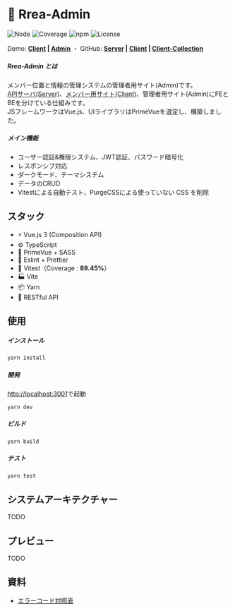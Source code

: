 # 🔵 Rrea-Admin

![Node](https://img.shields.io/badge/Node.js-v18.0.0-fb7185.svg?logo=&style=flat-square)  ![Coverage](https://img.shields.io/badge/Coverage-89.45%25-84CC16.svg?style=flat-square)  ![npm](https://img.shields.io/badge/npm-v0.3.0-84CC16.svg?style=flat-square)  ![License](https://img.shields.io/badge/License-MIT-0284C7.svg?logo=&style=flat-square)

Demo:  **[Client]() | [Admin]()**  ・  GitHub:   **[Server](https://github.com/kensoz/Rrea-server) | [Client](https://github.com/kensoz/Rrea-client) | [Client-Collection](https://github.com/kensoz/Rrea-client-collection)**

##### Rrea-Admin とは

メンバー位置と情報の管理システムの管理者用サイト(Admin)です。\
[APIサーバ(Server)](https://github.com/kensoz/Rrea-server)、[メンバー用サイト(Client)](https://github.com/kensoz/Rrea-client)、管理者用サイト(Admin)にFEとBEを分けている仕組みです。\
JSフレームワークはVue.js、UIライブラリはPrimeVueを選定し、構築しました。

##### メイン機能

+ ユーザー認証&権限システム、JWT認証、パスワード暗号化
+ レスポンシブ対応
+ ダークモード、テーマシステム
+ データのCRUD
+ Vitestによる自動テスト、PurgeCSSによる使っていない CSS を削除



## スタック

+ ⚡️ Vue.js 3 (Composition API)
+ ⚙️ TypeScript
+ 🎨 PrimeVue  + SASS
+ 📑 Eslint + Prettier
+ 🔌 Vitest（Coverage : **89.45%**）
+ 🏭 Vite
+ 📦 Yarn
+ 🔺 RESTful API



## 使用

##### インストール

```bash
yarn install
```

##### 開発

[http://localhost:3001](http://localhost:3001)で起動

```bash
yarn dev
```

##### ビルド

```bash
yarn build
```

##### テスト

```bash
yarn test
```



## システムアーキテクチャー

TODO



## プレビュー

TODO



## 資料

+ [エラーコード対照表](https://github.com/kensoz/Rrea-server/blob/master/docs/error.md)
